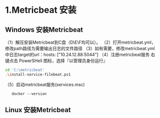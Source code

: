 # 1.Metricbeat 安装

## Windows 安装Metricbeat

（1）解压安装Metricbeat到C盘（D\E\F均可以）。
（2）打开metricbeat.yml，修改path路径为需要输出日志的文件路径
（3）如有需要，修改metricbeat.yml中日志target的url：hosts: ["10.24.12.88:5044"]
（4）注册metricbeat服务
   右键点击 PowerSHell 图标，选择『以管理员身份运行』

```bash
cd 'C:\metricbeat' 
.\install-service-filebeat.ps1
```

（5）启动metricbeat服务(services.msc)

```
   docker --version
```

## Linux 安装Metricbeat